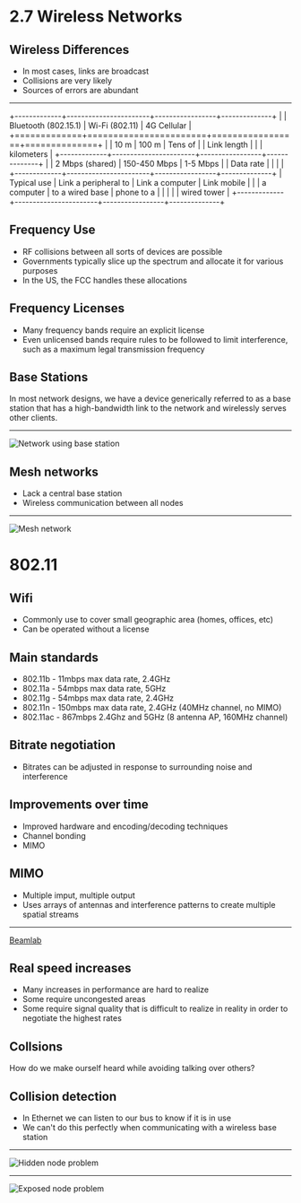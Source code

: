 2.7 Wireless Networks
=====================

Wireless Differences
--------------------

- In most cases, links are broadcast
- Collisions are very likely
- Sources of errors are abundant

---

+-------------+-----------------------+-----------------+--------------+
|             | Bluetooth (802.15.1)  | Wi-Fi (802.11)  | 4G Cellular  |
+=============+=======================+=================+==============+
|             | 10 m                  | 100 m           | Tens of      |
| Link length |                       |                 | kilometers   |
+-------------+-----------------------+-----------------+--------------+
|             | 2 Mbps (shared)       | 150-450 Mbps    | 1-5 Mbps     |
| Data rate   |                       |                 |              |
+-------------+-----------------------+-----------------+--------------+
| Typical use | Link a peripheral to  | Link a computer | Link mobile  |
|             | a computer            | to a wired base | phone to a   |
|             |                       |                 | wired tower  |
+-------------+-----------------------+-----------------+--------------+

Frequency Use
-------------

- RF collisions between all sorts of devices are possible
- Governments typically slice up the spectrum and allocate it for various purposes
- In the US, the FCC handles these allocations

Frequency Licenses
------------------

- Many frequency bands require an explicit license
- Even unlicensed bands require rules to be followed to limit interference, such as a maximum legal transmission frequency

Base Stations
-------------

In most network designs, we have a device generically referred to as a base station that has a high-bandwidth link to the network and wirelessly serves other clients.

---

![Network using base station](https://book.systemsapproach.org/_images/f02-28-9780123850591.png)

Mesh networks
-------------

- Lack a central base station
- Wireless communication between all nodes

---

![Mesh network](https://book.systemsapproach.org/_images/f02-29-9780123850591.png)

802.11
======

Wifi
----

- Commonly use to cover small geographic area (homes, offices, etc)
- Can be operated without a license

Main standards
--------------

- 802.11b - 11mbps max data rate, 2.4GHz
- 802.11a - 54mbps max data rate, 5GHz
- 802.11g - 54mbps max data rate, 2.4GHz
- 802.11n - 150mbps max data rate, 2.4GHz (40MHz channel, no MIMO)
- 802.11ac - 867mbps 2.4Ghz and 5GHz (8 antenna AP, 160MHz channel)

Bitrate negotiation
-------------------

- Bitrates can be adjusted in response to surrounding noise and interference

Improvements over time
----------------------

- Improved hardware and encoding/decoding techniques
- Channel bonding
- MIMO

MIMO
----

- Multiple imput, multiple output
- Uses arrays of antennas and interference patterns to create multiple spatial streams

---

[Beamlab](https://apenwarr.ca/beamlab/)

Real speed increases
--------------------

- Many increases in performance are hard to realize
- Some require uncongested areas
- Some require signal quality that is difficult to realize in reality in order to negotiate the highest rates

Collsions
---------

How do we make ourself heard while avoiding talking over others?

Collision detection
-------------------

- In Ethernet we can listen to our bus to know if it is in use
- We can't do this perfectly when communicating with a wireless base station

---

![Hidden node problem](https://book.systemsapproach.org/_images/f02-30-9780123850591.png)

---

![Exposed node problem](https://book.systemsapproach.org/_images/f02-31-9780123850591.png)
